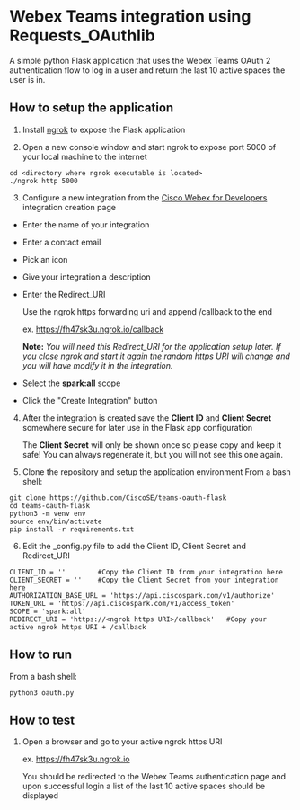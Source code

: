 # Webex Teams integration using Requests_OAuthlib
A simple python Flask application that uses the Webex Teams OAuth 2 authentication flow to log in a user and return the last 10 active spaces the user is in.

## How to setup the application
1. Install [ngrok](https://ngrok.com/) to expose the Flask application

2. Open a new console window and start ngrok to expose port 5000 of your local machine to the internet

```
cd <directory where ngrok executable is located>
./ngrok http 5000
```

3. Configure a new integration from the [Cisco Webex for Developers](https://developer.webex.com/add-integration.html) integration creation page
* Enter the name of your integration
* Enter a contact email
* Pick an icon
* Give your integration a description
* Enter the Redirect_URI
	
	Use the ngrok https forwarding uri and append /callback to the end

	ex. https://fh47sk3u.ngrok.io/callback

	**Note:**
	_You will need this Redirect_URI for the application setup later._
	_If you close ngrok and start it again the random https URI will change and you will have modify it in the integration._

* Select the **spark:all** scope
* Click the "Create Integration" button

4. After the integration is created save the **Client ID** and **Client Secret** somewhere secure for later use in the Flask app configuration
	
	The **Client Secret** will only be shown once so please copy and keep it safe! You can always regenerate it, but you will not 	see this one again.

5. Clone the repository and setup the application environment
	From a bash shell:

```
git clone https://github.com/CiscoSE/teams-oauth-flask
cd teams-oauth-flask
python3 -m venv env
source env/bin/activate
pip install -r requirements.txt 
```

6. Edit the _config.py file to add the Client ID, Client Secret and Redirect_URI

```
CLIENT_ID = ''        #Copy the Client ID from your integration here
CLIENT_SECRET = ''    #Copy the Client Secret from your integration here
AUTHORIZATION_BASE_URL = 'https://api.ciscospark.com/v1/authorize'
TOKEN_URL = 'https://api.ciscospark.com/v1/access_token'
SCOPE = 'spark:all'
REDIRECT_URI = 'https://<ngrok https URI>/callback'   #Copy your active ngrok https URI + /callback
```

## How to run
From a bash shell:

```
python3 oauth.py
```

## How to test

1. Open a browser and go to your active ngrok https URI
	
	ex. https://fh47sk3u.ngrok.io

	You should be redirected to the Webex Teams authentication page and upon successful login a list of the last 10 active spaces should be displayed